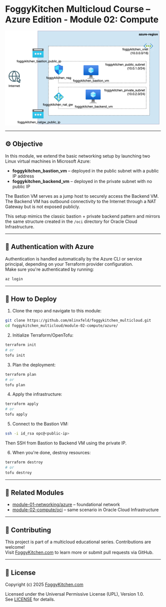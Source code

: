 # FoggyKitchen Multicloud Course – Azure Edition - **Module 02: Compute**

<img src="module-02-compute-azure.jpg" width="500"/>

---

## ⚙️ Objective

In this module, we extend the basic networking setup by launching two Linux virtual machines in Microsoft Azure:

- **foggykitchen_bastion_vm** – deployed in the public subnet with a public IP address  
- **foggykitchen_backend_vm** – deployed in the private subnet with no public IP  

The Bastion VM serves as a jump host to securely access the Backend VM. The Backend VM has outbound connectivity to the Internet through a NAT Gateway but is not exposed publicly.

This setup mimics the classic bastion + private backend pattern and mirrors the same structure created in the `/oci` directory for Oracle Cloud Infrastructure.

---

## 🔐 Authentication with Azure

Authentication is handled automatically by the Azure CLI or service principal, depending on your Terraform provider configuration.  
Make sure you're authenticated by running:

```bash
az login
```

---

## 🚀 How to Deploy

1. Clone the repo and navigate to this module:

```bash
git clone https://github.com/mlinxfeld/foggykitchen_multicloud.git
cd foggykitchen_multicloud/module-02-compute/azure/
```

2. Initialize Terraform/OpenTofu:

```bash
terraform init
# or
tofu init
```

3. Plan the deployment:

```bash
terraform plan
# or
tofu plan
```

4. Apply the infrastructure:

```bash
terraform apply
# or
tofu apply
```

5. Connect to the Bastion VM:

```bash
ssh -i id_rsa opc@<public-ip>
```

Then SSH from Bastion to Backend VM using the private IP.

6. When you're done, destroy resources:

```bash
terraform destroy
# or
tofu destroy
```

---

## 🔁 Related Modules

- [module-01-networking/azure](../../module-01-networking/azure/) – foundational network
- [module-02-compute/oci](../oci/) – same scenario in Oracle Cloud Infrastructure

---

## 📣 Contributing

This project is part of a multicloud educational series. Contributions are welcome!  
Visit [FoggyKitchen.com](https://foggykitchen.com/courses/new-multicloud-foundations-azure-oci-deployed-with-terraform-opentofu/) to learn more or submit pull requests via GitHub.

---

## 🪪 License
Copyright (c) 2025 [FoggyKitchen.com](https://foggykitchen.com/)

Licensed under the Universal Permissive License (UPL), Version 1.0.  
See [LICENSE](../../LICENSE) for details.
